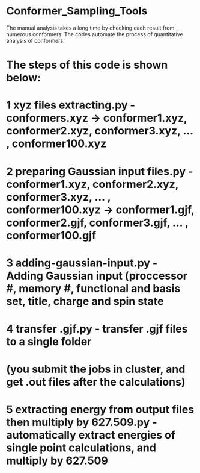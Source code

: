 # Conformer_Sampling_Tools
The manual analysis takes a long time by checking each result from numerous conformers. The codes automate the process of quantitative analysis of conformers. 

# The steps of this code is shown below:
# 1 xyz files extracting.py - conformers.xyz -> conformer1.xyz, conformer2.xyz, conformer3.xyz, ... , conformer100.xyz 
# 2 preparing Gaussian input files.py - conformer1.xyz, conformer2.xyz, conformer3.xyz, ... , conformer100.xyz -> conformer1.gjf, conformer2.gjf, conformer3.gjf, ... , conformer100.gjf
# 3 adding-gaussian-input.py - Adding Gaussian input (proccessor #, memory #, functional and basis set, title, charge and spin state
# 4 transfer .gjf.py  - transfer .gjf files to a single folder
#  (you submit the jobs in cluster, and get .out files after the calculations)
# 5 extracting energy from output files then multiply by 627.509.py - automatically extract energies of single point calculations, and multiply by 627.509
